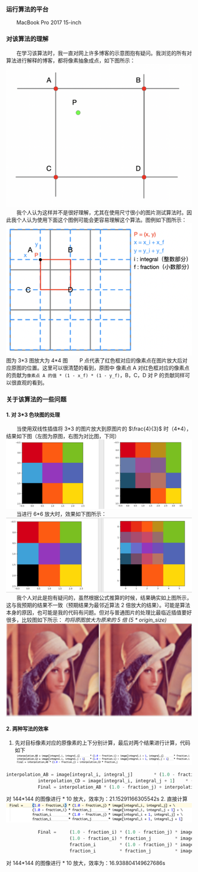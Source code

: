 ### 运行算法的平台
&emsp;&emsp;MacBook Pro 2017 15-inch
### 对该算法的理解
&emsp;&emsp;在学习该算法时，我一直对网上许多博客的示意图抱有疑问。我浏览的所有对算法进行解释的博客，都将像素抽象成点，如下图所示：
![exp1](exp1.png)
&emsp;&emsp;我个人认为这样并不是很好理解，尤其在使用尺寸很小的图片测试算法时。因此我个人认为使用下面这个图例可能会更容易理解这个算法。图例如下图所示：
![exp2](exp2.png)
图为 3\*3 图放大为 4\*4 图
&emsp;&emsp;P 点代表了红色框对应的像素点在图片放大后对应原图的位置。这里可以很清楚的看到，原图中 像素点 A 对红色框对应的像素点的贡献为```像素点 A 的值 * (1 - x_f) * (1 - y_f)```，B，C，D 对 P 的贡献同样可以很直观的看到。
### 关于该算法的一些问题
#### 1. 对 3*3 色块图的处理
&emsp;&emsp;当使用双线性插值将 3\*3 的图片放大到原图片的 $\frac{4}{3}$ 时（4*4），结果如下图（左图为原图，右图为对比图，下同）
![compare1](compare1.png)
&emsp;&emsp;当进行 6\*6 放大时，效果如下图所示：
![compare1](compare2.png)
&emsp;&emsp;我个人对此是抱有疑问的，虽然根据公式推算的时候，结果确实如上图所示，这与我预期的结果不一致（预期结果为最邻近算法 2 倍放大的结果）。可能是算法本身的原因，也可能是我的代码有问题。但对与普通图片的处理比最临近插值要好很多，比较图如下所示：
*均将原图放大为原来的 5 倍 (5 * origin_size)*
![compare1](compare3.png)
#### 2. 两种写法的效率
1. 先对目标像素对应的原像素的上下分别计算，最后对两个结果进行计算，代码如下
![code1](code1.png)
```python
interpolation_AB = image[integral_i, integral_j]        * (1.0 - fraction_i) + image[integral_i + 1, integral_j]        * fraction_i
            interpolation_CD = image[integral_i, integral_j + 1]    * (1.0 - fraction_i) + image[integral_i + 1, integral_j + 1]    * fraction_i
            Final = interpolation_AB * (1.0 - fraction_j) + interpolation_CD * fraction_j
```
对 144*144 的图像进行 * 10 放大，效率为：21.15291166305542s
2. 直接计算
![code2](code2.png)
```python
            Final =     (1.0 - fraction_i) * (1.0 - fraction_j) * image[integral_i, integral_j] + \
                        (1.0 - fraction_i) * fraction_j         * image[integral_i, integral_j + 1] + \
                        fraction_i         * (1.0 - fraction_j) * image[integral_i + 1, integral_j] + \
                        fraction_i         * fraction_j         * image[integral_i + 1, integral_j + 1]                
```
对 144*144 的图像进行 * 10 放大，效率为：16.938804149627686s
